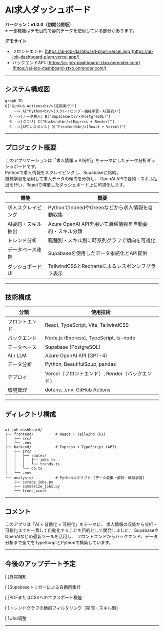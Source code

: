 # AI求人ダッシュボード

**バージョン：v1.0.0（初期公開版）**  
※ 一部機能はデモ目的で静的データを使用している部分があります。  

**デモサイト**  
- フロントエンド: [https://ai-job-dashboard-plum.vercel.app](https://ai-job-dashboard-plum.vercel.app/)  
- バックエンドAPI: [https://ai-job-dashboard-ztxo.onrender.com](https://ai-job-dashboard-ztxo.onrender.com/)  

---

## システム構成図


```mermaid
graph TD
G["GitHub Actions<br/>(定期実行)"]
    --> A["Python<br/>(スクレイピング・機械学習・AI要約)"]
  A -->|データ挿入| B["Supabase<br/>(PostgreSQL)"]
  B -->|クエリ| C["Backend<br/>(Express + Render)"]
  C -->|APIレスポンス| D["Frontend<br/>(React + Vercel)"]

```

---

## プロジェクト概要

このアプリケーションは「求人情報 × AI分析」をテーマにしたデータ分析ダッシュボードです。  
Pythonで求人情報をスクレイピングし、Supabaseに格納。  
機械学習を活用して求人データの傾向を分析し、
OpenAI APIで要約・スキル抽出を行い、Reactで構築したダッシュボード上に可視化します。

| 機能 | 概要 |
|------|------|
| 求人スクレイピング | PythonでIndeedやGreenなどから求人情報を自動収集 |
| AI要約・スキル抽出 | Azure  OpenAI APIを用いて職種情報を自動要約・スキル分類 |
| トレンド分析 | 職種別・スキル別に時系列グラフで傾向を可視化 |
| データベース連携 | Supabaseを使用したデータ永続化とAPI提供 |
| ダッシュボードUI | TailwindCSSとRechartsによるレスポンシブグラフ表示 |

---

## 技術構成

| 分類 | 使用技術 |
|------|-----------|
| フロントエンド | React, TypeScript, Vite, TailwindCSS |
| バックエンド | Node.js (Express), TypeScript, ts-node |
| データベース | Supabase (PostgreSQL) |
| AI / LLM | Azure OpenAI API (GPT-4) |
| データ分析 | Python, BeautifulSoup, pandas |
| デプロイ | Vercel（フロントエンド）, Render（バックエンド） |
| 環境管理 | dotenv, .env, GitHub Actions |

---

## ディレクトリ構成

<pre><code>
ai-job-dashboard/
├── frontend/          # React + Tailwind (UI)
│   ├── src/
│   └── .env
├── backend/           # Express + TypeScript (API)
│   ├── src/
│   │   ├── routes/
│   │   │   ├── jobs.ts
│   │   │   └── trends.ts
│   │   └── db.ts
│   └── .env
└── analysis/          # Pythonスクリプト (データ収集・解析・機械学習)
    ├── scrape_jobs.py
    ├── summarize_jobs.py
    └── trend_score
</code></pre>

---

## コメント

このアプリは「AI × 自動化 × 可視化」をテーマに、
求人情報の収集から分析・可視化までを一貫して自動化することを目的として開発しました。
SupabaseやOpenAIなどの最新ツールを活用し、
フロントエンドからバックエンド、データ分析まで全てをTypeScriptとPythonで構築しています。

---

## 今後のアップデート予定

[ ]異常検知

[ ]Supabaseトリガーによる自動再集計

[ ]PDFまたはCSVへのエクスポート機能

[ ]トレンドグラフの動的フィルタリング（期間・スキル別）

[ ]UIの調整


---

